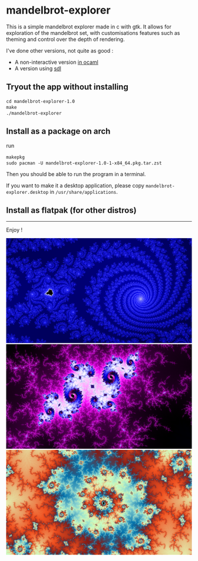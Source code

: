 # mandelbrot-explorer

This is a simple mandelbrot explorer made in c with gtk.
It allows for exploration of the mandelbrot set, with customisations features
such as theming and control over the depth of rendering.

I've done other versions, not quite as good :
 - A non-interactive version [in ocaml](https://github.com/matthieuporte/mandelbrot-ocaml)
 - A version using [sdl](https://github.com/matthieuporte/mandelbrot-sdl)


## Tryout the app without installing

```shell
cd mandelbrot-explorer-1.0
make
./mandelbrot-explorer
``` 

## Install as a package on arch

run 
```shell
makepkg
sudo pacman -U mandelbrot-explorer-1.0-1-x84_64.pkg.tar.zst
```

Then you should be able to run the program in a terminal.

If you want to make it a desktop application, please copy `mandelbrot-explorer.desktop`
in `/usr/share/applications`.


## Install as flatpak (for other distros)

---

Enjoy !


[img1]: images/mandelbrot1.png
[img2]: images/mandelbrot2.png
[img3]: images/mandelbrot3.png

![what mandelbrot can look like when you zoom in][img1]
![what mandelbrot can look like when you zoom in][img2]
![what mandelbrot can look like when you zoom in][img3]
